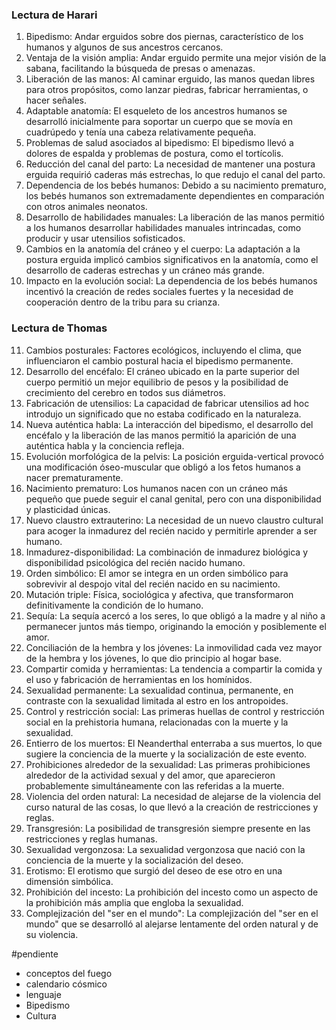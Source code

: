 ### Lectura de Harari

1. Bipedismo: Andar erguidos sobre dos piernas, característico de los humanos y algunos de sus ancestros cercanos. 
2. Ventaja de la visión amplia: Andar erguido permite una mejor visión de la sabana, facilitando la búsqueda de presas o amenazas.
3. Liberación de las manos: Al caminar erguido, las manos quedan libres para otros propósitos, como lanzar piedras, fabricar herramientas, o hacer señales.
4. Adaptable anatomía: El esqueleto de los ancestros humanos se desarrolló inicialmente para soportar un cuerpo que se movía en cuadrúpedo y tenía una cabeza relativamente pequeña.
5. Problemas de salud asociados al bipedismo: El bipedismo llevó a dolores de espalda y problemas de postura, como el tortícolis.
6. Reducción del canal del parto: La necesidad de mantener una postura erguida requirió caderas más estrechas, lo que redujo el canal del parto.
7. Dependencia de los bebés humanos: Debido a su nacimiento prematuro, los bebés humanos son extremadamente dependientes en comparación con otros animales neonatos.
8. Desarrollo de habilidades manuales: La liberación de las manos permitió a los humanos desarrollar habilidades manuales intrincadas, como producir y usar utensilios sofisticados.
9. Cambios en la anatomía del cráneo y el cuerpo: La adaptación a la postura erguida implicó cambios significativos en la anatomía, como el desarrollo de caderas estrechas y un cráneo más grande.
10. Impacto en la evolución social: La dependencia de los bebés humanos incentivó la creación de redes sociales fuertes y la necesidad de cooperación dentro de la tribu para su crianza.

### Lectura de Thomas

11. Cambios posturales: Factores ecológicos, incluyendo el clima, que influenciaron el cambio postural hacia el bipedismo permanente.
12. Desarrollo del encéfalo: El cráneo ubicado en la parte superior del cuerpo permitió un mejor equilibrio de pesos y la posibilidad de crecimiento del cerebro en todos sus diámetros.
13. Fabricación de utensilios: La capacidad de fabricar utensilios ad hoc introdujo un significado que no estaba codificado en la naturaleza.
14. Nueva auténtica habla: La interacción del bipedismo, el desarrollo del encéfalo y la liberación de las manos permitió la aparición de una auténtica habla y la conciencia refleja.
15. Evolución morfológica de la pelvis: La posición erguida-vertical provocó una modificación óseo-muscular que obligó a los fetos humanos a nacer prematuramente.
16. Nacimiento prematuro: Los humanos nacen con un cráneo más pequeño que puede seguir el canal genital, pero con una disponibilidad y plasticidad únicas.
17. Nuevo claustro extrauterino: La necesidad de un nuevo claustro cultural para acoger la inmadurez del recién nacido y permitirle aprender a ser humano.
18. Inmadurez-disponibilidad: La combinación de inmadurez biológica y disponibilidad psicológica del recién nacido humano.
19. Orden simbólico: El amor se integra en un orden simbólico para sobrevivir al despojo vital del recién nacido en su nacimiento.
20. Mutación triple: Física, sociológica y afectiva, que transformaron definitivamente la condición de lo humano.
21. Sequía: La sequía acercó a los seres, lo que obligó a la madre y al niño a permanecer juntos más tiempo, originando la emoción y posiblemente el amor.
22. Conciliación de la hembra y los jóvenes: La inmovilidad cada vez mayor de la hembra y los jóvenes, lo que dio principio al hogar base.
23. Compartir comida y herramientas: La tendencia a compartir la comida y el uso y fabricación de herramientas en los homínidos.
24. Sexualidad permanente: La sexualidad continua, permanente, en contraste con la sexualidad limitada al estro en los antropoides.
25. Control y restricción social: Las primeras huellas de control y restricción social en la prehistoria humana, relacionadas con la muerte y la sexualidad.
26. Entierro de los muertos: El Neanderthal enterraba a sus muertos, lo que sugiere la conciencia de la muerte y la socialización de este evento.
27. Prohibiciones alrededor de la sexualidad: Las primeras prohibiciones alrededor de la actividad sexual y del amor, que aparecieron probablemente simultáneamente con las referidas a la muerte.
28. Violencia del orden natural: La necesidad de alejarse de la violencia del curso natural de las cosas, lo que llevó a la creación de restricciones y reglas.
29. Transgresión: La posibilidad de transgresión siempre presente en las restricciones y reglas humanas.
30. Sexualidad vergonzosa: La sexualidad vergonzosa que nació con la conciencia de la muerte y la socialización del deseo.
31. Erotismo: El erotismo que surgió del deseo de ese otro en una dimensión simbólica.
32. Prohibición del incesto: La prohibición del incesto como un aspecto de la prohibición más amplia que engloba la sexualidad.
33. Complejización del "ser en el mundo": La complejización del "ser en el mundo" que se desarrolló al alejarse lentamente del orden natural y de su violencia.

#pendiente
- conceptos del fuego
- calendario cósmico
- lenguaje
- Bipedismo
- Cultura


